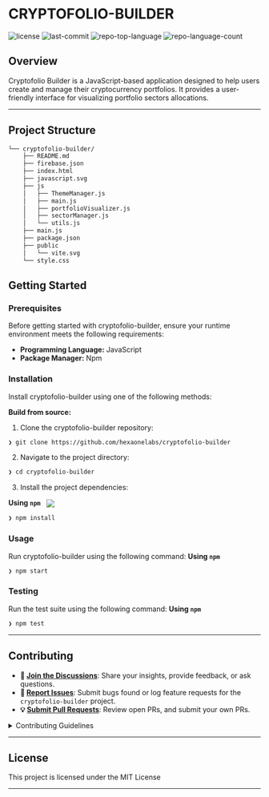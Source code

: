 
<h1>CRYPTOFOLIO-BUILDER</h1>

<p>
	<img src="https://img.shields.io/github/license/hexaonelabs/cryptofolio-builder?style=default&logo=opensourceinitiative&logoColor=white&color=0080ff" alt="license">
	<img src="https://img.shields.io/github/last-commit/hexaonelabs/cryptofolio-builder?style=default&logo=git&logoColor=white&color=0080ff" alt="last-commit">
	<img src="https://img.shields.io/github/languages/top/hexaonelabs/cryptofolio-builder?style=default&color=0080ff" alt="repo-top-language">
	<img src="https://img.shields.io/github/languages/count/hexaonelabs/cryptofolio-builder?style=default&color=0080ff" alt="repo-language-count">
</p>


##  Overview

Cryptofolio Builder is a JavaScript-based application designed to help users create and manage their cryptocurrency portfolios. It provides a user-friendly interface for visualizing portfolio sectors allocations.

---

##  Project Structure

```sh
└── cryptofolio-builder/
    ├── README.md
    ├── firebase.json
    ├── index.html
    ├── javascript.svg
    ├── js
    │   ├── ThemeManager.js
    │   ├── main.js
    │   ├── portfolioVisualizer.js
    │   ├── sectorManager.js
    │   └── utils.js
    ├── main.js
    ├── package.json
    ├── public
    │   └── vite.svg
    └── style.css
```


##  Getting Started

###  Prerequisites

Before getting started with cryptofolio-builder, ensure your runtime environment meets the following requirements:

- **Programming Language:** JavaScript
- **Package Manager:** Npm


###  Installation

Install cryptofolio-builder using one of the following methods:

**Build from source:**

1. Clone the cryptofolio-builder repository:
```sh
❯ git clone https://github.com/hexaonelabs/cryptofolio-builder
```

2. Navigate to the project directory:
```sh
❯ cd cryptofolio-builder
```

3. Install the project dependencies:


**Using `npm`** &nbsp; [<img align="center" src="https://img.shields.io/badge/npm-CB3837.svg?style={badge_style}&logo=npm&logoColor=white" />](https://www.npmjs.com/)

```sh
❯ npm install
```




###  Usage
Run cryptofolio-builder using the following command:
**Using `npm`** &nbsp; 

```sh
❯ npm start
```


###  Testing
Run the test suite using the following command:
**Using `npm`** &nbsp; 

```sh
❯ npm test
```


---

##  Contributing

- **💬 [Join the Discussions](https://github.com/hexaonelabs/cryptofolio-builder/discussions)**: Share your insights, provide feedback, or ask questions.
- **🐛 [Report Issues](https://github.com/hexaonelabs/cryptofolio-builder/issues)**: Submit bugs found or log feature requests for the `cryptofolio-builder` project.
- **💡 [Submit Pull Requests](https://github.com/hexaonelabs/cryptofolio-builder/blob/main/CONTRIBUTING.md)**: Review open PRs, and submit your own PRs.

<details closed>
<summary>Contributing Guidelines</summary>

1. **Fork the Repository**: Start by forking the project repository to your github account.
2. **Clone Locally**: Clone the forked repository to your local machine using a git client.
   ```sh
   git clone https://github.com/hexaonelabs/cryptofolio-builder
   ```
3. **Create a New Branch**: Always work on a new branch, giving it a descriptive name.
   ```sh
   git checkout -b new-feature-x
   ```
4. **Make Your Changes**: Develop and test your changes locally.
5. **Commit Your Changes**: Commit with a clear message describing your updates.
   ```sh
   git commit -m 'Implemented new feature x.'
   ```
6. **Push to github**: Push the changes to your forked repository.
   ```sh
   git push origin new-feature-x
   ```
7. **Submit a Pull Request**: Create a PR against the original project repository. Clearly describe the changes and their motivations.
8. **Review**: Once your PR is reviewed and approved, it will be merged into the main branch. Congratulations on your contribution!
</details>

---

##  License

This project is licensed under the MIT License

---